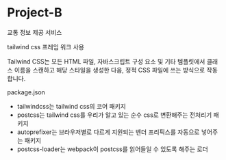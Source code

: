 # Project-B

교통 정보 제공 서비스


tailwind css 프레임 워크 사용

Tailwind CSS는 모든 HTML 파일, 자바스크립트 구성 요소 및 기타 템플릿에서 클래스 이름을 스캔하고 해당 스타일을 생성한 다음, 정적 CSS 파일에 쓰는 방식으로 작동합니다.


package.json

- tailwindcss는 tailwind css의 코어 패키지
- postcss는 tailwind css를 우리가 알고 있는 순수 css로 변환해주는 전처리기 패키지
- autoprefixer는 브라우저별로 다르게 지원되는 벤더 프리픽스를 자동으로 넣어주는 패키지
- postcss-loader는 webpack이 postcss를 읽어들일 수 있도록 해주는 로더
